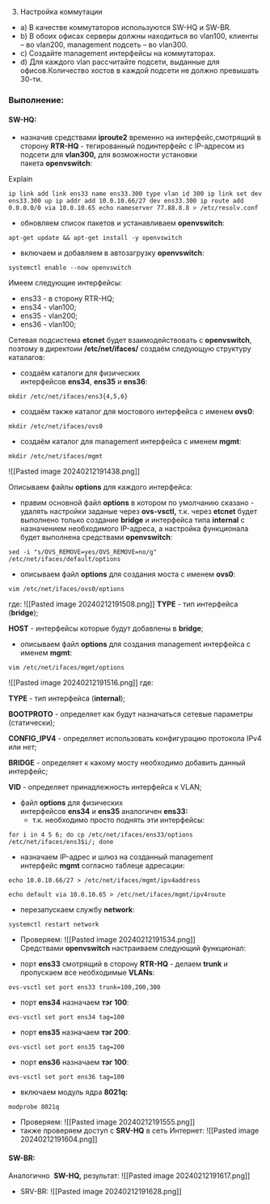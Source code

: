 3. Настройка коммутации

- a) В качестве коммутаторов используются SW-HQ и SW-BR.
- b) В обоих офисах серверы должны находиться во vlan100, клиенты – во vlan200, management подсеть – во vlan300.
- c) Создайте management интерфейсы на коммутаторах.
- d) Для каждого vlan рассчитайте подсети, выданные для офисов.Количество хостов в каждой подсети не должно превышать 30-ти.

### Выполнение:

#### SW-HQ:

- назначив средствами **iproute2** временно на интерфейс,смотрящий в сторону **RTR-HQ** - тегированный подинтерфейс с IP-адресом из подсети для **vlan300,** для возможности установки пакета **openvswitch**:

Explain

`ip link add link ens33 name ens33.300 type vlan id 300 ip link set dev ens33.300 up ip addr add 10.0.10.66/27 dev ens33.300 ip route add 0.0.0.0/0 via 10.0.10.65 echo nameserver 77.88.8.8 > /etc/resolv.conf`

- обновляем список пакетов и устанавливаем **openvswitch**:

```
apt-get update && apt-get install -y openvswitch
```

- включаем и добавляем в автозагрузку **openvswitch**:

```
systemctl enable --now openvswitch
```

Имеем следующие интерфейсы:

- ens33 - в сторону RTR-HQ;
- ens34 - vlan100;
- ens35 - vlan200;
- ens36 - vlan100;

Сетевая подсистема **etcnet** будет взаимодействовать с **openvswitch**, поэтому в директоии **/etc/net/ifaces/** создаём следующую структуру каталагов:

- создаём каталоги для физических интерфейсов **ens34**, **ens35** и **ens36**:

```
mkdir /etc/net/ifaces/ens3{4,5,6}
```

- создаём также каталог для мостового интерфейса с именем **ovs0**:

```
mkdir /etc/net/ifaces/ovs0
```

- создаём каталог для management интерфейса с именем **mgmt**:

```
mkdir /etc/net/ifaces/mgmt
```
![[Pasted image 20240212191438.png]]

Описываем файлы **options** для каждого интерфейса:

- правим основной файл **options** в котором по умолчанию сказано - удалять настройки заданые через **ovs-vsctl,** т.к. через **etcnet** будет выполнено только создание **bridge** и интерфейса типа **internal** с назначением необходимого IP-адреса, а настройка функционала будет выполнена средствами **openvswitch**:

```
sed -i "s/OVS_REMOVE=yes/OVS_REMOVE=no/g" /etc/net/ifaces/default/options
```

- описываем файл **options** для создания моста с именем **ovs0**:

```
vim /etc/net/ifaces/ovs0/options
```
где:
![[Pasted image 20240212191508.png]]
**TYPE** - тип интерфейса (**bridge**);

**HOST** - интерфейсы которые будут добавлены в **bridge**;

- описываем файл **options** для создания management интерфейса с именем **mgmt**:

```
vim /etc/net/ifaces/mgmt/options
```
![[Pasted image 20240212191516.png]]
где:

**TYPE** - тип интерфейса (**internal**);

**BOOTPROTO** - определяет как будут назначаться сетевые параметры (статически);

**CONFIG_IPV4** - определяет использовать конфигурацию протокола IPv4 или нет;

**BRIDGE** - определяет к какому мосту необходимо добавить данный интерфейс;

**VID** - определяет принадлежность интерфейса к VLAN;

- файл **options** для физических интерфейсов **ens34** и **ens35** аналогичен **ens33:**
    - т.к. необходимо просто поднять эти интерфейсы:

```
for i in 4 5 6; do cp /etc/net/ifaces/ens33/options /etc/net/ifaces/ens3$i/; done
```

- назначаем IP-адрес и шлюз на созданный management интерфейс **mgmt** согласно таблеце адресации:

```
echo 10.0.10.66/27 > /etc/net/ifaces/mgmt/ipv4address
```

```
echo default via 10.0.10.65 > /etc/net/ifaces/mgmt/ipv4route
```

- перезапускаем службу **network**:

```
systemctl restart network
```

- Проверяем:
![[Pasted image 20240212191534.png]]
Средствами **openvswitch** настраиваем следующий функционал:

- порт **ens33** смотрящий в сторону **RTR-HQ** - делаем **trunk** и пропускаем все необходимые **VLANs**:

```
ovs-vsctl set port ens33 trunk=100,200,300
```

- порт **ens34** назначаем **тэг 100**:

```
ovs-vsctl set port ens34 tag=100
```

- порт **ens35** назначаем **тэг 200**:

```
ovs-vsctl set port ens35 tag=200
```

- порт **ens36** назначаем **тэг 100**:

```
ovs-vsctl set port ens36 tag=100
```

- включаем модуль ядра **8021q:**

```
modprobe 8021q
```

- Проверяем:
![[Pasted image 20240212191555.png]]
- также проверяем доступ с **SRV-HQ** в сеть Интернет:
![[Pasted image 20240212191604.png]]
#### SW-BR:

Аналогично  **SW-HQ,** результат:
![[Pasted image 20240212191617.png]]
- SRV-BR:
![[Pasted image 20240212191628.png]]
